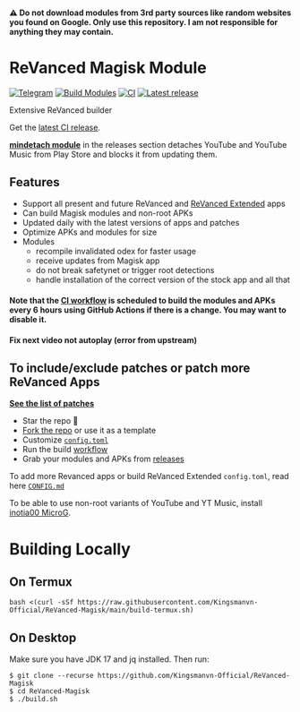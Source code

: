 #### ⚠️ Do not download modules from 3rd party sources like random websites you found on Google. Only use this repository. I am not responsible for anything they may contain.

# ReVanced Magisk Module
[![Telegram](https://img.shields.io/badge/Telegram-2CA5E0?style=for-the-badge&logo=telegram&logoColor=white)](https://t.me/revanced_kingsmanvn)
[![Build Modules](https://github.com/Kingsmanvn-Official/ReVanced-Magisk/actions/workflows/build.yml/badge.svg)](https://github.com/Kingsmanvn-Official/ReVanced-Magisk/actions/workflows/build.yml)
[![CI](https://github.com/Kingsmanvn-Official/ReVanced-Magisk/actions/workflows/ci.yml/badge.svg?event=schedule)](https://github.com/Kingsmanvn-Official/ReVanced-Magisk/actions/workflows/ci.yml)
[![Latest release](https://img.shields.io/github/v/release/Kingsmanvn-Official/ReVanced-Magisk?style=flat-square)](https://github.com/Kingsmanvn-Official/ReVanced-Magisk/releases/latest)

Extensive ReVanced builder  

Get the [latest CI release](https://github.com/Kingsmanvn-Official/ReVanced-Magisk/releases).

[**mindetach module**](https://github.com/j-hc/mindetach-magisk) in the releases section detaches YouTube and YouTube Music from Play Store and blocks it from updating them.

## Features
 * Support all present and future ReVanced and [ReVanced Extended](https://github.com//inotia00/revanced-patches) apps
 * Can build Magisk modules and non-root APKs
 * Updated daily with the latest versions of apps and patches
 * Optimize APKs and modules for size
 * Modules
     * recompile invalidated odex for faster usage
     * receive updates from Magisk app
     * do not break safetynet or trigger root detections
     * handle installation of the correct version of the stock app and all that

#### **Note that the [CI workflow](../../actions/workflows/ci.yml) is scheduled to build the modules and APKs every 6 hours using GitHub Actions if there is a change. You may want to disable it.**
#### **Fix next video not autoplay (error from upstream)**

## To include/exclude patches or patch more ReVanced Apps
[**See the list of patches**](https://github.com/revanced/revanced-patches#-patches)

 * Star the repo :eyes:
 * [Fork the repo](https://github.com/Kingsmanvn-Official/ReVanced-Magisk/fork) or use it as a template
 * Customize [`config.toml`](./config.toml)
 * Run the build [workflow](../../actions/workflows/build.yml)
 * Grab your modules and APKs from [releases](../../releases)

To add more Revanced apps or build ReVanced Extended `config.toml`, read here [`CONFIG.md`](./CONFIG.md)

To be able to use non-root variants of YouTube and YT Music, install [inotia00 MicroG](https://github.com/inotia00/VancedMicroG/releases).

# Building Locally
## On Termux
```console
bash <(curl -sSf https://raw.githubusercontent.com/Kingsmanvn-Official/ReVanced-Magisk/main/build-termux.sh)
```

## On Desktop
Make sure you have JDK 17 and jq installed. Then run:

```console
$ git clone --recurse https://github.com/Kingsmanvn-Official/ReVanced-Magisk
$ cd ReVanced-Magisk
$ ./build.sh
```
